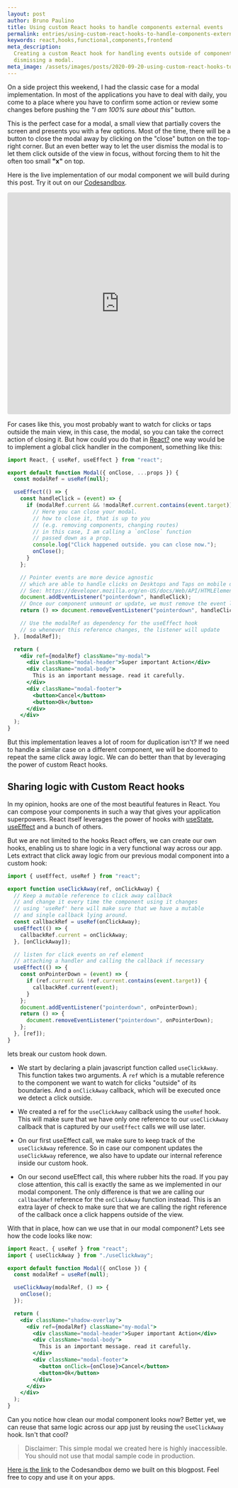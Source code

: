 ```yaml
---
layout: post
author: Bruno Paulino
title: Using custom React hooks to handle components external events
permalink: entries/using-custom-react-hooks-to-handle-components-external-events
keywords: react,hooks,functional,components,frontend
meta_description:
  Creating a custom React hook for handling events outside of components like
  dismissing a modal.
meta_image: /assets/images/posts/2020-09-20-using-custom-react-hooks-to-handle-components-external-events.jpg
---
```


On a side project this weekend, I had the classic case for a modal
implementation. In most of the applications you have to deal with daily, you
come to a place where you have to confirm some action or review some changes
before pushing the _"I am 100% sure about this"_ button.

This is the perfect case for a modal, a small view that partially covers the
screen and presents you with a few options. Most of the time, there will be a
button to close the modal away by clicking on the "close" button on the
top-right corner. But an even better way to let the user dismiss the modal is to
let them click outside of the view in focus, without forcing them to hit the
often too small **"x"** on top.

Here is the live implementation of our modal component we will build during this
post. Try it out on our
[Codesandbox](https://codesandbox.io/s/small-browser-vosod?file=/src/Modal.js).

<iframe src="https://codesandbox.io/embed/react-custom-hooks-see0d?fontsize=14&hidenavigation=1&theme=dark&view=preview"
     style="width:100%; height:500px; border:0; border-radius: 4px; overflow:hidden;"
     title="react-custom-hooks"
     allow="accelerometer; ambient-light-sensor; camera; encrypted-media; geolocation; gyroscope; hid; microphone; midi; payment; usb; vr; xr-spatial-tracking"
     sandbox="allow-forms allow-modals allow-popups allow-presentation allow-same-origin allow-scripts"
   ></iframe>

For cases like this, you most probably want to watch for clicks or taps outside
the main view, in this case, the modal, so you can take the correct action of
closing it. But how could you do that in [React?](https://reactjs.org/) one way
would be to implement a global click handler in the component, something like
this:

```jsx
import React, { useRef, useEffect } from "react";

export default function Modal({ onClose, ...props }) {
  const modalRef = useRef(null);

  useEffect(() => {
    const handleClick = (event) => {
      if (modalRef.current && !modalRef.current.contains(event.target)) {
        // Here you can close your modal.
        // how to close it, that is up to you
        // (e.g. removing components, changing routes)
        // in this case, I am calling a `onClose` function
        // passed down as a prop.
        console.log("Click happened outside. you can close now.");
        onClose();
      }
    };

    // Pointer events are more device agnostic
    // which are able to handle clicks on Desktops and Taps on mobile devices
    // See: https://developer.mozilla.org/en-US/docs/Web/API/HTMLElement/pointerdown_event
    document.addEventListener("pointerdown", handleClick);
    // Once our component unmount or update, we must remove the event listener
    return () => document.removeEventListener("pointerdown", handleClick);

    // Use the modalRef as dependency for the useEffect hook
    // so whenever this reference changes, the listener will update
  }, [modalRef]);

  return (
    <div ref={modalRef} className="my-modal">
      <div className="modal-header">Super important Action</div>
      <div className="modal-body">
        This is an important message. read it carefully.
      </div>
      <div className="modal-footer">
        <button>Cancel</button>
        <button>Ok</button>
      </div>
    </div>
  );
}
```

But this implementation leaves a lot of room for duplication isn't? If we need
to handle a similar case on a different component, we will be doomed to repeat
the same click away logic. We can do better than that by leveraging the power of
custom React hooks.

## Sharing logic with Custom React hooks

In my opinion, hooks are one of the most beautiful features in React. You can
compose your components in such a way that gives your application superpowers.
React itself leverages the power of hooks with
[useState](https://reactjs.org/docs/hooks-state.html),
[useEffect](https://reactjs.org/docs/hooks-effect.html) and a bunch of others.

But we are not limited to the hooks React offers, we can create our own hooks,
enabling us to share logic in a very functional way across our app. Lets extract
that click away logic from our previous modal component into a custom hook:

```jsx
import { useEffect, useRef } from "react";

export function useClickAway(ref, onClickAway) {
  // Keep a mutable reference to click away callback
  // and change it every time the component using it changes
  // using 'useRef' here will make sure that we have a mutable
  // and single callback lying around.
  const callbackRef = useRef(onClickAway);
  useEffect(() => {
    callbackRef.current = onClickAway;
  }, [onClickAway]);

  // listen for click events on ref element
  // attaching a handler and calling the callback if necessary
  useEffect(() => {
    const onPointerDown = (event) => {
      if (ref.current && !ref.current.contains(event.target)) {
        callbackRef.current(event);
      }
    };
    document.addEventListener("pointerdown", onPointerDown);
    return () => {
      document.removeEventListener("pointerdown", onPointerDown);
    };
  }, [ref]);
}
```

lets break our custom hook down.

- We start by declaring a plain javascript function called `useClickAway`. This
  function takes two arguments. A `ref` which is a mutable reference to the
  component we want to watch for clicks "outside" of its boundaries. And a
  `onClickAway` callback, which will be executed once we detect a click outside.

- We created a ref for the `useClickAway` callback using the `useRef` hook. This
  will make sure that we have only one reference to our `useClickAway` callback
  that is captured by our `useEffect` calls we will use later.

- On our first useEffect call, we make sure to keep track of the `useClickAway`
  reference. So in case our component updates the `useClickAway` reference, we
  also have to update our internal reference inside our custom hook.

- On our second useEffect call, this where rubber hits the road. If you pay
  close attention, this call is exactly the same as we implemented in our modal
  component. The only difference is that we are calling our `callbackRef`
  reference for the `onClickAway` function instead. This is an extra layer of
  check to make sure that we are calling the right reference of the callback
  once a click happens outside of the view.

With that in place, how can we use that in our modal component? Lets see how the
code looks like now:

```jsx
import React, { useRef } from "react";
import { useClickAway } from "./useClickAway";

export default function Modal({ onClose }) {
  const modalRef = useRef(null);

  useClickAway(modalRef, () => {
    onClose();
  });

  return (
    <div className="shadow-overlay">
      <div ref={modalRef} className="my-modal">
        <div className="modal-header">Super important Action</div>
        <div className="modal-body">
          This is an important message. read it carefully.
        </div>
        <div className="modal-footer">
          <button onClick={onClose}>Cancel</button>
          <button>Ok</button>
        </div>
      </div>
    </div>
  );
}
```

Can you notice how clean our modal component looks now? Better yet, we can reuse
that same logic across our app just by reusing the `useClickAway` hook. Isn't
that cool?

> Disclaimer: This simple modal we created here is highly inaccessible. You
> should not use that modal sample code in production.

[Here is the link](https://codesandbox.io/s/react-custom-hooks-see0d) to the
Codesandbox demo we built on this blogpost. Feel free to copy and use it on your
apps.
